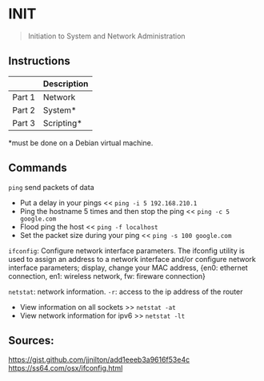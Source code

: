 # INIT
> Initiation to System and Network Administration

## Instructions

|  | Description |
| ----------- | ----------- |
| Part 1 | Network |
| Part 2 | System* |
| Part 3 | Scripting* |

*must be done on a Debian virtual machine.

## Commands
`ping` send packets of data
 + Put a delay in your pings << `ping -i 5 192.168.210.1`
 + Ping the hostname 5 times and then stop the ping << `ping -c 5 google.com`
 + Flood ping the host << `ping -f localhost`
 + Set the packet size during your ping << `ping -s 100 google.com`

`ifconfig`: Configure network interface parameters. The ifconfig utility is used to assign an address to a network interface and/or configure network interface parameters; display, change your MAC address, {en0: ethernet connection, en1: wireless network, fw: fireware connection}

`netstat`: network information. `-r`: access to the ip address of the router
 + View information on all sockets >> `netstat -at`
 + View network information for ipv6 >> `netstat -lt`


## Sources:
https://gist.github.com/jjnilton/add1eeeb3a9616f53e4c
https://ss64.com/osx/ifconfig.html
